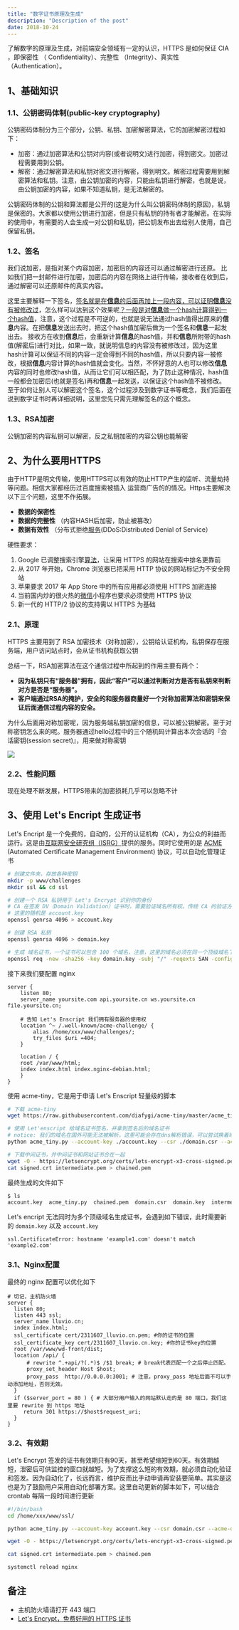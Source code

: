 ```yaml
---
title: "数字证书原理及生成"
description: "Description of the post"
date: 2018-10-24
---
```


了解数字的原理及生成，对前端安全领域有一定的认识，HTTPS 是如何保证 CIA ，即保密性 （ Confidentiality）、完整性 （Integrity）、真实性（Authentication）。

<!--more-->

## 1、基础知识



### 1.1、公钥密码体制(public-key cryptography)

公钥密码体制分为三个部分，公钥、私钥、加密解密算法，它的加密解密过程如下：

- 加密：通过加密算法和公钥对内容(或者说明文)进行加密，得到密文。加密过程需要用到公钥。
- 解密：通过解密算法和私钥对密文进行解密，得到明文。解密过程需要用到解密算法和私钥。注意，由公钥加密的内容，只能由私钥进行解密，也就是说，由公钥加密的内容，如果不知道私钥，是无法解密的。

公钥密码体制的公钥和算法都是公开的(这是为什么叫公钥密码体制的原因)，私钥是保密的。大家都以使用公钥进行加密，但是只有私钥的持有者才能解密。在实际的使用中，有需要的人会生成一对公钥和私钥，把公钥发布出去给别人使用，自己保留私钥。

 

### 1.2、签名

我们说加密，是指对某个内容加密，加密后的内容还可以通过解密进行还原。 比如我们把一封邮件进行加密，加密后的内容在网络上进行传输，接收者在收到后，通过解密可以还原邮件的真实内容。

这里主要解释一下签名，<u>签名就是在**信息**的后面再加上一段内容，可以证明**信息**没有被修改过</u>，怎么样可以达到这个效果呢<u>？一般是对**信息**做一个hash计算得到一个hash值</u>，注意，这个过程是不可逆的，也就是说无法通过hash值得出原来的**信息**内容。在把**信息**发送出去时，把这个hash值加密后做为一个签名和**信息**一起发出去。 接收方在收到**信息**后，会重新计算**信息**的hash值，并和**信息**所附带的hash值(解密后)进行对比，如果一致，就说明信息的内容没有被修改过，因为这里hash计算可以保证不同的内容一定会得到不同的hash值，所以只要内容一被修改，根据**信息**内容计算的hash值就会变化。当然，不怀好意的人也可以修改**信息**内容的同时也修改hash值，从而让它们可以相匹配，为了防止这种情况，hash值一般都会加密后(也就是签名)再和**信息**一起发送，以保证这个hash值不被修改。至于如何让别人可以解密这个签名，这个过程涉及到数字证书等概念，我们后面在说到数字证书时再详细说明，这里您先只需先理解签名的这个概念。

### 1.3、RSA加密

公钥加密的内容私钥可以解密，反之私钥加密的内容公钥也能解密



## 2、为什么要用HTTPS

由于HTTP是明文传输，使用HTTPS可以有效的防止HTTP产生的监听、流量劫持等问题。相信大家都经历过百度搜索被插入 运营商广告的的情况。Https主要解决以下三个问题，这里不作拓展。

- **数据的保密性**
- **数据的完整性** （内容HASH后加密，防止被篡改）
- **数据有效性** （分布式拒绝[服务](https://baike.baidu.com/item/%E6%9C%8D%E5%8A%A1)(DDoS:Distributed Denial of Service）



硬性要求：

1. Google 已调整搜索引擎[算法](http://lib.csdn.net/base/datastructure)，让采用 HTTPS 的网站在搜索中排名更靠前
2. 从 2017 年开始，Chrome 浏览器已把采用 HTTP 协议的网站标记为不安全网站
3. 苹果要求 2017 年 App Store 中的所有应用都必须使用 HTTPS 加密连接
4. 当前国内炒的很火热的[微信](http://lib.csdn.net/base/wechat)小程序也要求必须使用 HTTPS 协议
5. 新一代的 HTTP/2 协议的支持需以 HTTPS 为基础



### 2.1、原理

HTTPS 主要用到了 RSA 加密技术（对称加密），公钥给认证机构，私钥保存在服务端，用户访问站点时，会从证书机构获取公钥



总结一下，RSA加密算法在这个通信过程中所起到的作用主要有两个：

- **因为私钥只有“服务器”拥有，因此“客户”可以通过判断对方是否有私钥来判断对方是否是“服务器”。**
- **客户端通过RSA的掩护，安全的和服务器商量好一个对称加密算法和密钥来保证后面通信过程内容的安全。**



为什么后面用对称加密呢，因为服务端私钥加密的信息，可以被公钥解密。至于对称密钥怎么来的呢。服务器通过hello过程中的三个随机码计算出本次会话的『会话密钥(session secret)』，用来做对称密钥

![](/images/encrypt-https-1.png)

### 2.2、性能问题

现在处理不断发展，HTTPS带来的加密损耗几乎可以忽略不计



## 3、使用 Let's Encript 生成证书

Let's Encript 是一个免费的，自动的，公开的认证机构（CA），为公众的利益而运行。这是由[互联网安全研究组（ISRG）](https://letsencrypt.org/isrg/)提供的服务。同时它使用的是 [ACME](https://github.com/ietf-wg-acme/acme/) (Automated Certificate Management Environment) 协议，可以自动化管理证书



```bash
# 创建文件夹，存放各种密钥
mkdir -p www/challenges
mkdir ssl && cd ssl

# 创建一个 RSA 私钥用于 Let's Encrypt 识别你的身份
# CA 在签发 DV（Domain Validation）证书时，需要验证域名所有权。传统 CA 的验证方式一般是往 admin@yoursite.com 发验证邮件，而 Let's Encrypt 是在你的服务器上生成一个随机验证文件，再通过创建 CSR 时指定的域名访问，如果可以访问则表明你对这个域名有控制权
# 这里的随机是 account.key
openssl genrsa 4096 > account.key

# 创建 RSA 私钥
openssl genrsa 4096 > domain.key

# 生成 域名证书，一个证书可以包含 100 个域名，注意，这里的域名必须在同一个顶级域名下
openssl req -new -sha256 -key domain.key -subj "/" -reqexts SAN -config <(cat /etc/ssl/openssl.cnf <(printf "[SAN]\nsubjectAltName=DNS:yoursite.com,DNS:api.yoursite.com,DNS:wx.yoursite.com,DNS:file.yoursite.cn")) > domain.csr
```

接下来我们要配置 nginx

```nginx
server {
    listen 80;
    server_name yoursite.com api.yoursite.cn ws.yoursite.cn file.yoursite.cn;
	
  	# 告知 Let's Enscript 我们拥有服务器的使用权
    location ^~ /.well-known/acme-challenge/ {
        alias /home/xxx/www/challenges/;
        try_files $uri =404;
    }

    location / {
	root /var/www/html;
	index index.html index.nginx-debian.html;
    }
}
```

使用 acme-tiny，它是用于申请 Let's Enscript 轻量级的脚本

```bash
# 下载 acme-tiny
wget https://raw.githubusercontent.com/diafygi/acme-tiny/master/acme_tiny.py

# 使用 Let'enscript 给域名证书签名，并拿到签名后的域名证书
# notice: 我们的域名在国外可能无法被解析，这里可能会存在dns解析错误，可以尝试换着域名解析商再进行以下步骤
python acme_tiny.py --account-key ./account.key --csr ./domain.csr --acme-dir /home/xxx/www/challenges/ > ./signed.crt

# 下载中间证书，并中间证书和网站证书合在一起
wget -O - https://letsencrypt.org/certs/lets-encrypt-x3-cross-signed.pem > intermediate.pem
cat signed.crt intermediate.pem > chained.pem
```



最终生成的文件如下

```bash
$ ls
account.key  acme_tiny.py  chained.pem	domain.csr  domain.key	intermediate.pem  signed.crt
```



Let's encript 无法同时为多个顶级域名生成证书，会遇到如下错误，此时需要新的 `domain.key` 以及 `account.key`

```
ssl.CertificateError: hostname 'example1.com' doesn't match 'example2.com'
```



### 3.1、Nginx配置

最终的 nginx 配置可以优化如下

```nginx
# 切记，主机防火墙
server {
  listen 80;
  listen 443 ssl;
  server_name lluvio.cn;
  index index.html;
  ssl_certificate cert/2311607_lluvio.cn.pem; #你的证书的位置
  ssl_certificate_key cert/2311607_lluvio.cn.key; #你的证书key的位置
  root /var/www/wd-front/dist;
  location /api/ {
      # rewrite ^.+api/?(.*)$ /$1 break; # break代表匹配一个之后停止匹配。
      proxy_set_header Host $host;
      proxy_pass  http://0.0.0.0:3001; # 注意，proxy_pass 地址后面不可以手动添加地址，否则无效。
  }
  if ($server_port = 80 ) { # 大部分用户输入的网站默认走的是 80 端口，我们这里要 rewrite 到 https 地址
     return 301 https://$host$request_uri;
  }
}
```



### 3.2、有效期

Let's Encrypt 签发的证书有效期只有90天，甚至希望缩短到60天。有效期越短，泄密后可供监控的窗口就越短。为了支撑这么短的有效期，就必须自动化验证和签发。因为自动化了，长远而言，维护反而比手动申请再安装要简单。其实是这也是为了鼓励用户采用自动化部署方案。这里自动更新的脚本如下，可以结合 crontab 每隔一段时间进行更新 

```bash
#!/bin/bash
cd /home/xxx/www/ssl/

python acme_tiny.py --account-key account.key --csr domain.csr --acme-dir /home/xxx/www/challenges/ > signed.crt || exit

wget -O - https://letsencrypt.org/certs/lets-encrypt-x3-cross-signed.pem > intermediate.pem

cat signed.crt intermediate.pem > chained.pem

systemctl reload nginx
```

## 备注

* 主机防火墙请打开 443 端口
* [Let's Encrypt，免费好用的 HTTPS 证书](https://imququ.com/post/letsencrypt-certificate.html)

